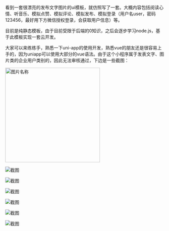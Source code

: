 看到一套很漂亮的发布文字图片的ui模板，就仿照写了一套。大概内容包括阅读心情、听音乐、模拟点赞、模拟评论、模拟发布、模拟登录（用户名user，密码123456，最好用下方微信授权登录，会获取用户信息）等。

目前是纯静态模板，由于目前受限于后端的0知识，之后会逐步学习node.js，基于此模板实现一套云开发。

大家可以来练练手，熟悉一下uni-app的使用开发，熟悉vue的朋友还是很容易上手的，因为uniapp可以使用大部分的vue语法。由于这个小程序属于发表文字、图片类的企业用户类别的，因此无法审核通过，下边是一些截图：

<img src="https://xing-picture.oss-cn-beijing.aliyuncs.com/intro4.jpg" width = "300" alt="图片名称" />

![截图](https://xing-picture.oss-cn-beijing.aliyuncs.com/intro5.jpg)

![截图](https://xing-picture.oss-cn-beijing.aliyuncs.com/intro6.jpg)

![截图](https://xing-picture.oss-cn-beijing.aliyuncs.com/intro7.jpg)

![截图](https://xing-picture.oss-cn-beijing.aliyuncs.com/intro1.jpg)

![截图](https://xing-picture.oss-cn-beijing.aliyuncs.com/intro2.jpg)

![截图](https://xing-picture.oss-cn-beijing.aliyuncs.com/intro3.jpg)
